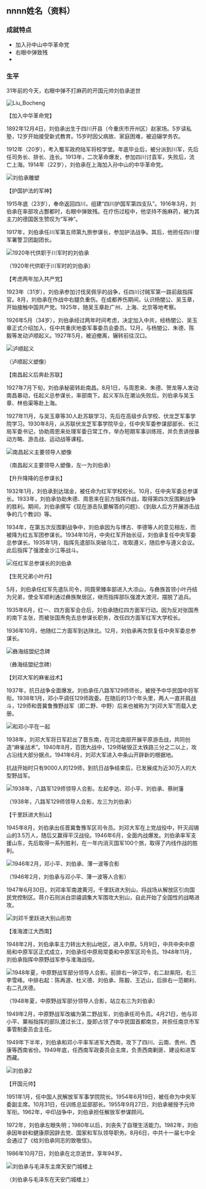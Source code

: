 ## nnnn姓名（资料）

### 成就特点

- 加入孙中山中华革命党
- 右眼中弹致残
- ​


### 生平

31年前的今天，右眼中弹不打麻药的开国元帅刘伯承逝世



![Liu_Bocheng](Liu_Bocheng.jpg)

【加入中华革命党】

1892年12月4日，刘伯承出生于四川开县（今重庆市开州区）赵家场。5岁读私塾，12岁开始接受新式教育。15岁时因父病故、家庭困难，被迫辍学务农。

1912年（20岁），考入蜀军政府陆军将校学堂。年底毕业后，被分派到川军，先后任司务长、排长、连长。1913年，二次革命爆发，参加四川讨袁军，失败后，流亡上海。1914年（22岁），刘伯承在上海加入孙中山的中华革命党。

![刘伯承雕塑](刘伯承雕塑.jpg)

【护国护法的军神】

1915年底（23岁），奉命返回四川，组建“四川护国军第四支队”。1916年3月，刘伯承在率部攻占酆都时，右眼中弹致残。在疗伤过程中，他坚持不施麻药，被为其主刀的德国医生赞叹为“军神”。

1917年，刘伯承任川军第五师第九旅参谋长，参加护法战争。其后，他担任四川督军署警卫团副团长。

![1920年代供职于川军时的刘伯承](1920年代供职于川军时的刘伯承.jpg)

（1920年代供职于川军时的刘伯承）

【考虑两年加入共产党】

1923年（31岁），刘伯承参加讨伐吴佩孚的战争，任四川讨贼军第一路前敌指挥官。8月，刘伯承在作战中右腿负重伤。在成都养伤期间，认识杨闇公、吴玉章，开始接触中国共产党。1925年，随吴玉章赴广州、上海、北京等地考察。

1926年5月（34岁），刘伯承经过两年时间考虑，决定加入中共，经杨闇公、吴玉章正式介绍加入，任中共重庆地委军事委员会委员。12月，与杨闇公、朱德、陈毅等发动泸顺起义。1927年5月，被迫撤离，辗转前往汉口。

![泸顺起义](泸顺起义.jpeg)

（泸顺起义塑像）

【南昌起义后奔赴苏联】

1927年7月下旬，刘伯承秘密转赴南昌。8月1日，与周恩来、朱德、贺龙等人发动南昌暴动，任起义总参谋长，率部南下。起义军队在潮汕失败后，刘伯承与吴玉章、林伯渠等赴上海。

1927年11月，与吴玉章等30人赴苏联学习，先后在高级步兵学校、伏龙芝军事学院学习。1930年8月，从苏联伏龙芝军事学院毕业，任中央军委参谋部部长、长江局军委书记，协助周恩来处理军委日常工作，举办短期军事训练班，并负责讲授暴动方略、游击战、运动战等课程。

![南昌起义主要领导人塑像](南昌起义主要领导人塑像.jpeg)

（南昌起义主要领导人塑像，左一为刘伯承）

【升升降降的总参谋长】

1932年1月，刘伯承到达瑞金，被任命为红军学校校长。10月，任中央军委总参谋长。1933年，刘伯承协助朱德、周恩来在前方指挥作战，取得第四次反围剿战争的胜利。期间，刘伯承撰写《现在游击队要解答的问题》、《到敌人后方开展游击战争的几个教训》等。

1934年，在第五次反围剿战争中，刘伯承因为与博古、李德等人的意见相左，而被降为红五军团参谋长。1934年10月，中央红军开始长征，刘伯承复任中央军委总参谋长。1935年1月，指挥先遣部队突破乌江，攻取遵义，随后参与遵义会议。此后指挥了强渡金沙江等战斗。

![任红军总参谋长的刘伯承](任红军总参谋长的刘伯承.jpeg)

【生死兄弟小叶丹】

5月，刘伯承任红军先遣队司令，同聂荣臻率部进入大凉山，与彝族首领小叶丹结为兄弟，使全军顺利通过彝族聚居区，继而指挥部队强渡大渡河，摆脱了追兵。

1935年6月，红一、四方面军会合后，刘伯承随红四方面军行动。因为反对张国焘的南下主张，而被张国焘免去总参谋长职务，改任四方面军红军大学校长。

1936年10月，他随红二方面军到达陕北。12月，刘伯承再次恢复任中央军委总参谋长。

![彝海结盟纪念碑](彝海结盟纪念碑.jpg)

（彝海结盟纪念碑）

【刘邓大军的麻雀战术】

1937年，抗日战争全面爆发。刘伯承任八路军129师师长，被授予中华民国中将军衔。1938年1月，邓小平调任129师政委。在随后的13个年头里，两人一直并肩战斗，129师和晋冀鲁豫野战军（即二野、中野）后来也被称为“刘邓大军”而载入史册。

![和邓小平在一起](和邓小平在一起.jpg)

1938年，刘邓大军将日军赶出了晋东南，在河北南部开展平原游击战，共同创造“麻雀战术”。1940年8月，百团大战中，129师破毁正太铁路三分之二以上，攻占沿线大部分据点。1941年6月，刘邓大军进入中条山开辟新的根据地。

抗战开始时只有9000人的129师，到抗日战争结束后，已发展成为近30万人的大型野战军。

![1938年，八路军129师领导人合影。左起李达、邓小平、刘伯承、蔡树藩](1938年，八路军129师领导人合影。左起李达、邓小平、刘伯承、蔡树藩.jpg)

（1938年，八路军129师领导人合影，左三为刘伯承）

【千里跃进大别山】

1945年8月，刘伯承出任晋冀鲁豫军区司令员。刘邓大军在上党战役中，歼灭阎锡山的3.5万人，随后又赢得平汉战役。1946年6月，全面内战爆发。刘伯承率军支援山东，先后取得一系列胜利，在一年内消灭国军100个旅，取得了内线作战的胜利。

![1946年2月，邓小平、刘伯承、薄一波等合影](1946年2月，邓小平、刘伯承、薄一波等合影.jpg)

（1946年2月，刘伯承与邓小平、薄一波等人合影）

1947年6月30日，刘邓率军南渡黄河，千里跃进大别山，将战场从解放区引向国民党控制区。蒋介石则派白崇禧调集大军围攻大别山，自此开始了全国性的战略进攻。

![刘邓千里跃进大别山形势](刘邓千里跃进大别山形势.jpg)



【淮海渡江大西南】

1948年2月，刘伯承率主力转出大别山地区，进入中原。5月9日，中共中央中原局和中原军区正式成立，刘伯承任中原局常委和中原军区司令员。1948年11月，刘伯承指挥中原野战军参与淮海战役。

![1948年夏，中原野战军部分领导人合影。前排右一钟汉华，右二赵紫阳，右三李雪峰。中排右起：陈再道、杜义德、刘伯承、陈毅、王近山，后排右一范朝利、右二孔庆德。](1948年夏，中原野战军部分领导人合影。前排右一钟汉华，右二赵紫阳，右三李雪峰。中排右起：陈再道、杜义德、刘伯承、陈毅、王近山，后排右一范朝利、右二孔庆德。.jpg)

（1948年夏，中原野战军部分领导人合影，站立右三为刘伯承）

1949年2月，中原野战军改编为第二野战军，刘伯承任司令员。4月21日，他与邓小平、粟裕指挥的部队渡过长江，旋即占领了中华民国首都南京，并担任南京市军事管制委员会主任。

1949年下半年，刘伯承和邓小平率军进军大西南，攻下了四川、云南、贵州、西康等西南省份。1949年底，任西南军政委员会主席，负责西南剿匪、建设和进军西藏。

![刘伯承2](刘伯承2.jpg)

【开国元帅】

1951年1月，任中国人民解放军军事学院院长。1954年6月19日，被任命为中央军委副主席。10月31日，任训练总监部部长。1955年9月27日，刘伯承被授予元帅军衔。1962年，中印战争中，刘伯承担任解放军参谋顾问。

1972年，刘伯承左眼失明；1980年以后，刘丧失了自理生活能力。1982年，刘伯承因年龄和健康原因辞去党、国家和军队领导职务。8月6日，中共十一届七中全会通过了《给刘伯承同志的致敬信》。

1986年10月7日，刘伯承在北京逝世，享年94岁。

![刘伯承与毛泽东主席天安门城楼上](刘伯承与毛泽东主席天安门城楼上.jpg)

（刘伯承与毛泽东在天安门城楼上）















